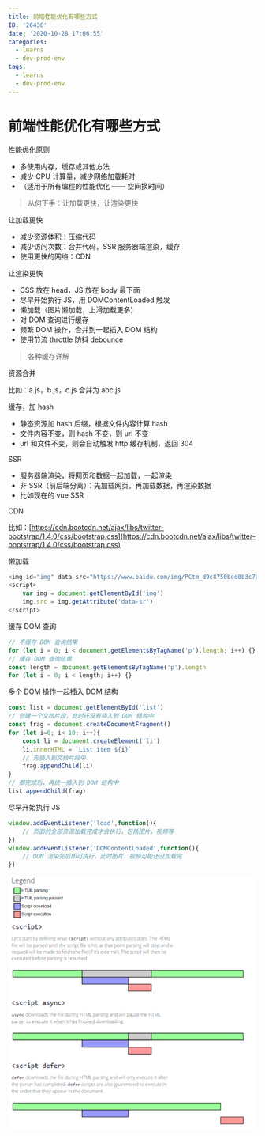 ```yaml
---
title: 前端性能优化有哪些方式
ID: '26438'
date: '2020-10-28 17:06:55'
categories:
  - learns
  - dev-prod-env
tags:
  - learns
  - dev-prod-env
---
```


# 前端性能优化有哪些方式

性能优化原则

- 多使用内存，缓存或其他方法
- 减少 CPU 计算量，减少网络加载耗时
- （适用于所有编程的性能优化 —— 空间换时间）

> 从何下手：让加载更快，让渲染更快

让加载更快

- 减少资源体积：压缩代码
- 减少访问次数：合并代码，SSR 服务器端渲染，缓存
- 使用更快的网络：CDN

让渲染更快

- CSS 放在 head，JS 放在 body 最下面
- 尽早开始执行 JS，用 DOMContentLoaded 触发
- 懒加载（图片懒加载，上滑加载更多）
- 对 DOM 查询进行缓存
- 频繁 DOM 操作，合并到一起插入 DOM 结构
- 使用节流 throttle 防抖 debounce

> 各种缓存详解

资源合并

比如：a.js，b.js，c.js 合并为 abc.js

缓存，加 hash

- 静态资源加 hash 后缀，根据文件内容计算 hash
- 文件内容不变，则 hash 不变，则 url 不变
- url 和文件不变，则会自动触发 http 缓存机制，返回 304

SSR

- 服务器端渲染，将网页和数据一起加载，一起渲染
- 非 SSR（前后端分离）：先加载网页，再加载数据，再渲染数据
- 比如现在的 vue SSR

CDN

比如：[https://cdn.bootcdn.net/ajax/libs/twitter-bootstrap/1.4.0/css/bootstrap.css](https://cdn.bootcdn.net/ajax/libs/twitter-bootstrap/1.4.0/css/bootstrap.css)

懒加载

``` js 
<img id="img" data-src="https://www.baidu.com/img/PCtm_d9c8750bed0b3c7d089fa7d55720d6cf.png" alt="">
<script>
    var img = document.getElementById('img')
    img.src = img.getAttribute('data-sr')
</script>
```

缓存 DOM 查询

``` js 
// 不缓存 DOM 查询结果
for (let i = 0; i < document.getElementsByTagName('p').length; i++) {}
// 缓存 DOM 查询结果
const length = document.getElementsByTagName('p').length
for (let i = 0; i < length; i++) {}
```

多个 DOM 操作一起插入 DOM 结构

``` js 
const list = document.getElementById('list')
// 创建一个文档片段，此时还没有插入到 DOM 结构中
const frag = document.createDocumentFragment()
for (let i=0; i< 10; i++){
    const li = document.createElement('li')
    li.innerHTML = `List item ${i}`
    // 先插入到文档片段中
    frag.appendChild(li)
}
// 都完成后，再统一插入到 DOM 结构中
list.appendChild(frag)
```

尽早开始执行 JS

``` js 
window.addEventListener('load',function(){
    // 页面的全部资源加载完成才会执行，包括图片，视频等
})
window.addEventListener('DOMContentLoaded',function(){
    // DOM 渲染完后即可执行，此时图片，视频可能还没加载完
})
```

![](./images/2151798436-59da4801c6772_fix732.png)
 
